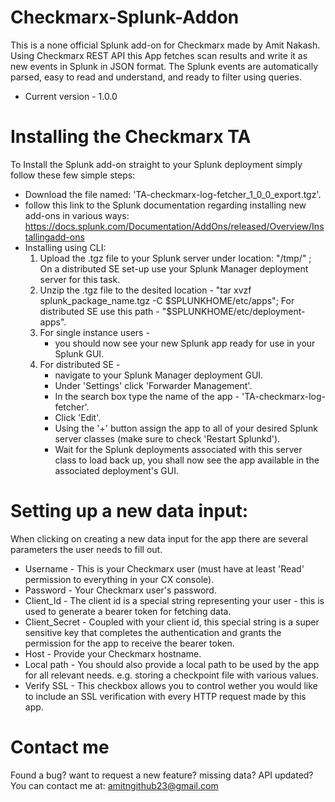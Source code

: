 # Checkmarx-Splunk-Addon
This is a none official Splunk add-on for Checkmarx made by Amit Nakash.
Using Checkmarx REST API this App fetches scan results and write it as new events in Splunk in JSON format.
The Splunk events are automatically parsed, easy to read and understand, and ready to filter using queries.

* Current version - 1.0.0
  
# Installing the Checkmarx TA
To Install the Splunk add-on straight to your Splunk deployment simply follow these few simple steps:

  - Download the file named: 'TA-checkmarx-log-fetcher_1_0_0_export.tgz'.
  - follow this link to the Splunk documentation regarding installing new add-ons in various ways: https://docs.splunk.com/Documentation/AddOns/released/Overview/Installingadd-ons
  - Installing using CLI:
      1. Upload the .tgz file to your Splunk server under location: "/tmp/" ;
         On a distributed SE set-up use your Splunk Manager deployment server for this task.
      2. Unzip the .tgz file to the desited location - "tar xvzf splunk_package_name.tgz -C $SPLUNKHOME/etc/apps";
         For distributed SE use this path - "$SPLUNKHOME/etc/deployment-apps".
      3. For single instance users - 
            * you should now see your new Splunk app ready for use in your Splunk GUI.
      4. For distributed SE - 
            * navigate to your Splunk Manager deployment GUI.
            * Under 'Settings' click 'Forwarder Management'.
            * In the search box type the name of the app - 'TA-checkmarx-log-fetcher'.
            * Click 'Edit'.
            * Using the '+' button assign the app to all of your desired Splunk server classes (make sure to check 'Restart Splunkd').
            * Wait for the Splunk deployments associated with this server class to load back up, you shall now see the app available in the associated deployment's GUI.
                              
# Setting up a new data input:
When clicking on creating a new data input for the app there are several parameters the user needs to fill out.

- Username - This is your Checkmarx user (must have at least 'Read' permission to everything in your CX console).
- Password - Your Checkmarx user's password.
- Client_Id - The client id is a special string representing your user - this is used to generate a bearer token for fetching data.
- Client_Secret - Coupled with your client id, this special string is a super sensitive key that completes the authentication and grants the permission for the app to receive the bearer token.
- Host - Provide your Checkmarx hostname.
- Local path - You should also provide a local path to be used by the app for all relevant needs. e.g. storing a checkpoint file with various values.
- Verify SSL - This checkbox allows you to control wether you would like to include an SSL verification with every HTTP request made by this app. 

# Contact me
Found a bug? want to request a new feature? missing data? API updated?
You can contact me at: amitngithub23@gmail.com
